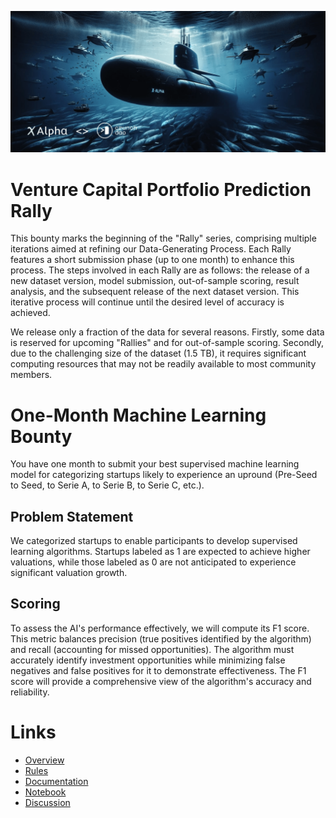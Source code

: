 ![Cover](assets/cover.png)

# Venture Capital Portfolio Prediction Rally

This bounty marks the beginning of the "Rally" series, comprising multiple iterations aimed at refining our Data-Generating Process. Each Rally features a short submission phase (up to one month) to enhance this process. The steps involved in each Rally are as follows: the release of a new dataset version, model submission, out-of-sample scoring, result analysis, and the subsequent release of the next dataset version. This iterative process will continue until the desired level of accuracy is achieved.

We release only a fraction of the data for several reasons. Firstly, some data is reserved for upcoming "Rallies" and for out-of-sample scoring. Secondly, due to the challenging size of the dataset (1.5 TB), it requires significant computing resources that may not be readily available to most community members.

# One-Month Machine Learning Bounty

You have one month to submit your best supervised machine learning model for categorizing startups likely to experience an upround (Pre-Seed to Seed, to Serie A, to Serie B, to Serie C, etc.).

## Problem Statement

We categorized startups to enable participants to develop supervised learning algorithms. Startups labeled as 1 are expected to achieve higher valuations, while those labeled as 0 are not anticipated to experience significant valuation growth.

## Scoring

To assess the AI's performance effectively, we will compute its F1 score. This metric balances precision (true positives identified by the algorithm) and recall (accounting for missed opportunities). The algorithm must accurately identify investment opportunities while minimizing false negatives and false positives for it to demonstrate effectiveness. The F1 score will provide a comprehensive view of the algorithm's accuracy and reliability.

# Links

- [Overview](https://hub.crunchdao.com/competitions/venture-capital-portfolio-prediction)
- [Rules](https://hub.crunchdao.com/competitions/venture-capital-portfolio-prediction/rules)
- [Documentation](https://docs.crunchdao.com/competitions/rallies/mid+one)
- [Notebook](https://colab.research.google.com/github/crunchdao/quickstarters/blob/master/competitions/venture-capital-portfolio-prediction/quickstarters/quickstarter_xgboost/quickstarter_xgboost.ipynb)
- [Discussion](https://discord.com/invite/veAtzsYn3M)
